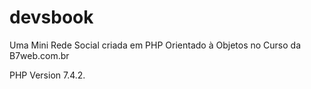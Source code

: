 # devsbook
Uma Mini Rede Social criada em PHP Orientado à Objetos no Curso da B7web.com.br

PHP Version 7.4.2.
